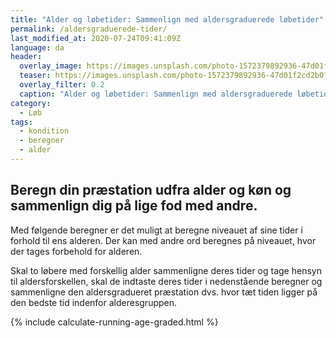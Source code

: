 ```yaml
---
title: "Alder og løbetider: Sammenlign med aldersgraduerede løbetider"
permalink: /aldersgraduerede-tider/
last_modified_at: 2020-07-24T09:41:09Z
language: da
header:
  overlay_image: https://images.unsplash.com/photo-1572379892936-47d01f2cd2b0?ixlib=rb-1.2.1&ixid=eyJhcHBfaWQiOjEyMDd9&auto=format&fit=crop&w=1950&q=80
  teaser: https://images.unsplash.com/photo-1572379892936-47d01f2cd2b0?ixlib=rb-1.2.1&ixid=eyJhcHBfaWQiOjEyMDd9&auto=format&fit=crop&w=400&q=80
  overlay_filter: 0.2
  caption: "Alder og løbetider: Sammenlign med aldersgraduerede løbetider"
category:
  - Løb
tags:
  - kondition
  - beregner
  - alder
---
```


## Beregn din præstation udfra alder og køn og sammenlign dig på lige fod med andre.

Med følgende beregner er det muligt at beregne niveauet af sine tider i forhold til ens alderen. Der kan med andre ord beregnes på niveauet, hvor der tages forbehold for alderen.

Skal to løbere med forskellig alder sammenligne deres tider og tage hensyn til aldersforskellen, skal de indtaste deres tider i nedenstående beregner og sammenligne den aldersgradueret præstation dvs. hvor tæt tiden ligger på den bedste tid indenfor alderesgruppen.

{% include calculate-running-age-graded.html %}
